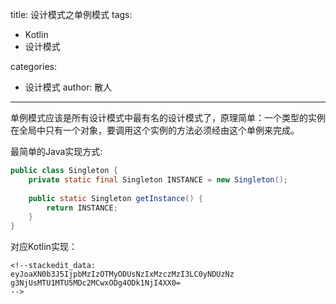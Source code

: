 title: 设计模式之单例模式
tags:
  - Kotlin
  - 设计模式

categories:
  - 设计模式
 author: 散人
---

单例模式应该是所有设计模式中最有名的设计模式了，原理简单：一个类型的实例在全局中只有一个对象，要调用这个实例的方法必须经由这个单例来完成。

最简单的Java实现方式:
```Java
public class Singleton {  
    private static final Singleton INSTANCE = new Singleton();  
  
    public static Singleton getInstance() {  
        return INSTANCE;  
    }  
}
```
对应Kotlin实现：
```
<!--stackedit_data:
eyJoaXN0b3J5IjpbMzIzOTMyODUsNzIxMzczMzI3LC0yNDUzNz
g3NjUsMTU1MTU5MDc2MCwxODg4ODk1NjI4XX0=
-->